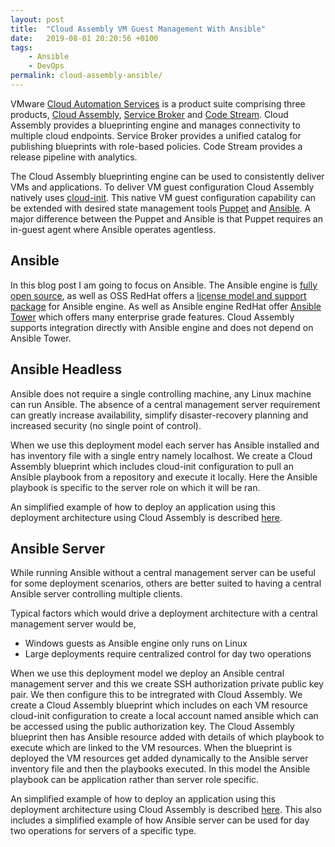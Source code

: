 ```yaml
---
layout: post
title:  "Cloud Assembly VM Guest Management With Ansible"
date:   2019-08-01 20:20:56 +0100
tags:
    - Ansible
    - DevOps
permalink: cloud-assembly-ansible/
---
```

VMware [Cloud Automation Services](https://cloud.vmware.com/cloud-automation-services) is a product suite comprising three products, [Cloud Assembly](https://cloud.vmware.com/cloud-assembly), [Service Broker](https://cloud.vmware.com/service-broker) and [Code Stream](https://cloud.vmware.com/code-stream). Cloud Assembly provides a blueprinting engine and manages connectivity to multiple cloud endpoints. Service Broker provides a unified catalog for publishing blueprints with role-based policies. Code Stream provides a release pipeline with analytics.

The Cloud Assembly blueprinting engine can be used to consistently deliver VMs and applications.  To deliver VM guest configuration Cloud Assembly natively uses [cloud-init](https://cloudinit.readthedocs.io/en/latest/). This native VM guest configuration capability can be extended with desired state management tools [Puppet](https://puppet.com/) and [Ansible](https://www.ansible.com/). A major difference between the Puppet and Ansible is that Puppet requires an in-guest agent where Ansible operates agentless.

## Ansible
In this blog post I am going to focus on Ansible.  The Ansible engine is [fully open source](https://github.com/ansible/ansible), as well as OSS RedHat offers a [license model and support package](https://www.ansible.com/products/engine) for Ansible engine. As well as Ansible engine RedHat offer [Ansible Tower](https://www.ansible.com/products/tower) which offers many enterprise grade features. Cloud Assembly supports integration directly with Ansible engine and does not depend on Ansible Tower.

## Ansible Headless
Ansible does not require a single controlling machine, any Linux machine can run Ansible. The absence of a central management server requirement can greatly increase availability, simplify disaster-recovery planning and increased security (no single point of control).

When we use this deployment model each server has Ansible installed and has inventory file with a single entry namely localhost. We create a Cloud Assembly blueprint which includes cloud-init configuration to pull an Ansible playbook from a repository and execute it locally. Here the Ansible playbook is specific to the server role on which it will be ran.

An simplified example of how to deploy an application using this deployment architecture using Cloud Assembly is described [here](https://github.com/darrylcauldwell/titoAnsibleHeadless).

## Ansible Server
While running Ansible without a central management server can be useful for some deployment scenarios, others are better suited to having a central Ansible server controlling multiple clients.

Typical factors which would drive a deployment architecture with a central management server would be,

* Windows guests as Ansible engine only runs on Linux
* Large deployments require centralized control for day two operations

When we use this deployment model we deploy an Ansible central management server and this we create SSH authorization private public key pair. We then configure this to be intregrated with Cloud Assembly. We create a Cloud Assembly blueprint which includes on each VM resource cloud-init configuration to create a local account named ansible which can be accessed using the public authorization key. The Cloud Assembly blueprint then has Ansible resource added with details of which playbook to execute which are linked to the VM resources. When the blueprint is deployed the VM resources get added dynamically to the Ansible server inventory file and then the playbooks executed. In this model the Ansible playbook can be application rather than server role specific.

An simplified example of how to deploy an application using this deployment architecture using Cloud Assembly is described [here](https://github.com/darrylcauldwell/titoAnsible).  This also includes a simplified example of how Ansible server can be used for day two operations for servers of a specific type.